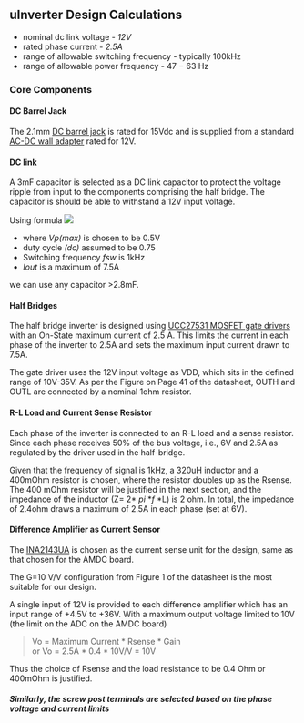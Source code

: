 ﻿## uInverter Design Calculations


-   nominal dc link voltage - _12V_
-   rated phase current - _2.5A_
-   range of allowable switching frequency - typically 100kHz
-   range of allowable power frequency - 47 − 63 Hz

 
### Core Components
 #### DC Barrel Jack
 
 The 2.1mm [DC barrel jack](https://www.digikey.com/en/products/detail/3643/1528-2553-ND/8346574) is rated for 15Vdc and is supplied from a standard [AC-DC wall adapter](digikey.com/en/products/detail/cui-inc/SWM30-12-NV-P5/7388285) rated for 12V. 

#### DC link 
A 3mF capacitor is selected as a DC link capacitor to protect the voltage ripple from input to the components comprising the half bridge. The capacitor is should be able to withstand a 12V input voltage. 

Using formula 
![](http://ec.kemet.com/wp-content/uploads/sites/4/2019/10/dc-link-design-tips-04-300x70.png)
 * where _Vp(max)_ is chosen to be 0.5V
 * duty cycle _(dc)_ assumed to be 0.75
 * Switching frequency _fsw_ is 1kHz
 * _Iout_ is a maximum of 7.5A 

we can use any capacitor >2.8mF. 

#### Half Bridges

The half bridge inverter is designed using [UCC27531 MOSFET gate drivers](https://www.ti.com/lit/ds/symlink/ucc27531.pdf?HQS=TI-null-null-mousermode-df-pf-null-wwe&ts=1603960573394) with an On-State maximum current of 2.5 A. This limits the current in each phase of the inverter to 2.5A and sets the maximum input current drawn to 7.5A.

The gate driver uses the 12V input voltage as VDD, which sits in the defined range of 10V-35V. As per the Figure on Page 41 of the datasheet, OUTH and OUTL are connected by a nominal 1ohm resistor. 

#### R-L Load and Current Sense Resistor

Each phase of the inverter is connected to an R-L load and a sense resistor. Since each phase receives 50% of the bus voltage, i.e., 6V and 2.5A as regulated by the driver used in the half-bridge. 

Given that the frequency of signal is 1kHz, a 320uH inductor and a 400mOhm resistor is chosen, where the resistor doubles up as the Rsense. The 400 mOhm resistor will be justified in the next section, and the impedance of the inductor (Z= 2* *pi* **f* *L) is 2 ohm. In total, the impedance of 2.4ohm draws a maximum of 2.5A in each phase (set at 6V). 

#### Difference Amplifier as Current Sensor

The [INA2143UA](https://www.ti.com/lit/ds/symlink/ina143.pdf?ts=1603995270732&ref_url=https%253A%252F%252Fwww.google.com%252F) is chosen as the current sense unit for the design, same as that chosen for the AMDC board. 

The G=10 V/V configuration from Figure 1 of the datasheet is the most suitable for our design.

A single input of 12V is provided to each difference amplifier which has an input range of +4.5V to +36V. With a maximum output voltage limited to 10V (the limit on the ADC on the AMDC board)   

> Vo = Maximum Current * Rsense * Gain  
> or  Vo = 2.5A * 0.4 * 10V/V = 10V

Thus the choice of Rsense and the load resistance to be 0.4 Ohm or 400mOhm is justified. 

##### Similarly, the screw post terminals are selected based on the phase voltage and current limits
